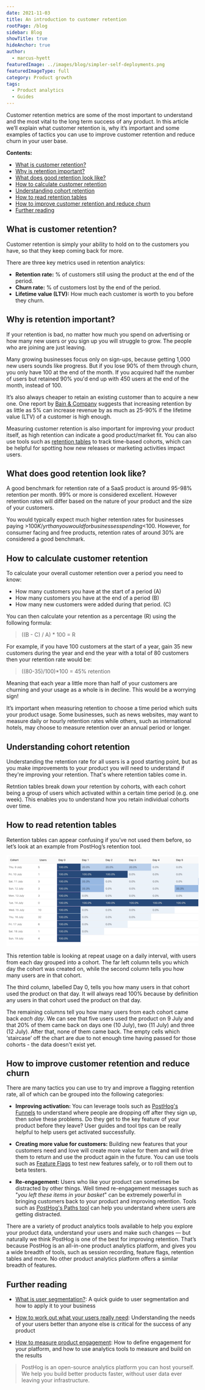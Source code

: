 ```yaml
---
date: 2021-11-03
title: An introduction to customer retention
rootPage: /blog
sidebar: Blog
showTitle: true
hideAnchor: true
author:
  - marcus-hyett
featuredImage: ../images/blog/simpler-self-deployments.png
featuredImageType: full
category: Product growth
tags:
  - Product analytics
  - Guides
---
```


Customer retention metrics are some of the most important to understand and the most vital to the long term success of any product. In this article we’ll explain what customer retention is, why it’s important and some examples of tactics you can use to improve customer retention and reduce churn in your user base. 

**Contents:**

- [What is customer retention?](#what-is-customer-retention)
- [Why is retention important?](#why-is-retention-important)
- [What does good retention look like?](#what-does-good-retention-look-like)
- [How to calculate customer retention](#how-to-calculate-customer-retention)
- [Understanding cohort retention](#understanding-cohort-retention)
- [How to read retention tables](#how-to-read-retention-tables)
- [How to improve customer retention and reduce churn](#how-to-improve-customer-retention-and-reduce-churn)
- [Further reading](#further-reading)

## What is customer retention?

Customer retention is simply your ability to hold on to the customers you have, so that they keep coming back for more. 

There are three key metrics used in retention analytics:

- **Retention rate:** % of customers still using the product at the end of the period.
- **Churn rate:** % of customers lost by the end of the period.
- **Lifetime value (LTV):** How much each customer is worth to you before they churn.

## Why is retention important? 

If your retention is bad, no matter how much you spend on advertising or how many new users or you sign up you will struggle to grow. The people who are joining are just leaving.

Many growing businesses focus only on sign-ups, because getting 1,000 new users sounds like progress. But if you lose 90% of them through churn, you only have 100 at the end of the month. If you acquired half the number of users but retained 90% you'd end up with 450 users at the end of the month, instead of 100.

It’s also always cheaper to retain an existing customer than to acquire a new one. One report by [Bain & Company](https://media.bain.com/Images/BB_Prescription_cutting_costs.pdf) suggests that increasing retention by as little as 5% can increase revenue by as much as 25-90% if the lifetime value (LTV) of a customer is high enough.

Measuring customer retention is also important for improving your product itself, as high retention can indicate a good product/market fit. You can also use tools such as [retention tables](https://posthog.com/docs/user-guides/retention) to track time-based cohorts, which can be helpful for spotting how new releases or marketing activities impact users.

## What does good retention look like?

A good benchmark for retention rate of a SaaS product is around 95-98% retention per month. 99% or more is considered excellent. However retention rates will differ based on the nature of your product and the size of your customers.

You would typically expect much higher retention rates for businesses paying >$100K/yr than you would for businesses spending <$100. However, for consumer facing and free products, retention rates of around 30% are considered a good benchmark.

## How to calculate customer retention

To calculate your overall customer retention over a period you need to know: 

- How many customers you have at the start of a period (A)
- How many customers you have at the end of a period (B)
- How many new customers were added during that period. (C) 

You can then calculate your retention as a percentage (R) using the following formula:

> ((B - C) / A) * 100 = R

For example, if you have 100 customers at the start of a year, gain 35 new customers during the year and end the year with a total of 80 customers then your retention rate would be:

> ((80-35)/100)*100 = 45% retention

Meaning that each year a little more than half of your customers are churning and your usage as a whole is in decline. This would be a worrying sign!

It’s important when measuring retention to choose a time period which suits your product usage. Some businesses, such as news websites, may want to measure daily or hourly retention rates while others, such as international hotels, may choose to measure retention over an annual period or longer. 

## Understanding cohort retention

Understanding the retention rate for all users is a good starting point, but as you make improvements to your product you will need to understand if they're improving your retention. That's where retention tables come in. 

Retntion tables break down your retention by cohorts, with each cohort being a group of users which activated within a certain time period (e.g. one week). This enables you to understand how you retain individual cohorts over time. 

## How to read retention tables

Retention tables can appear confusing if you’ve not used them before, so let’s look at an example from PostHog’s retention tool.

![Retention table](../images/retention-table.png)

This retention table is looking at repeat usage on a daily interval, with users from each day grouped into a cohort. The far left column tells you which day the cohort was created on, while the second column tells you how many users are in that cohort.

The third column, labelled Day 0, tells you how many users in that cohort used the product on that day. It will always read 100% because by definition any users in that cohort used the product on that day. 

The remaining columns tell you how many users from each cohort came back _each day_. We can see that five users used the product on 9 July and that 20% of them came back on days one (10 July), two (11 July) and three (12 July). After that, none of them came back. The empty cells which ‘staircase’ off the chart are due to not enough time having passed for those cohorts - the data doesn't exist yet.

## How to improve customer retention and reduce churn

There are many tactics you can use to try and improve a flagging retention rate, all of which can be grouped into the following categories:

- **Improving activation:** You can leverage tools such as [PostHog's Funnels](https://posthog.com/docs/user-guides/funnels) to understand where people are dropping off after they sign up, then solve these problems. Do they get to the key feature of your product before they leave? User guides and tool tips can be really helpful to help users get activated successfully.

- **Creating more value for customers:** Building new features that your customers need and love will create more value for them and will drive them to return and use the product again in the future. You can use tools such as [Feature Flags](https://posthog.com/docs/user-guides/feature-flags) to test new features safely, or to roll them out to beta testers.

- **Re-engagement:** Users who like your product can sometimes be distracted by other things. Well timed re-engagement messages such as "_you left these items in your basket_" can be extremely powerful in bringing customers back to your product and improving retention. Tools such as [PostHog's Paths tool](https://posthog.com/docs/user-guides/paths) can help you understand where users are getting distracted.

There are a variety of product analytics tools available to help you explore your product data, understand your users and make such changes — but naturally we think PostHog is one of the best for improving retention. That’s because PostHog is an all-in-one product analytics platform, and gives you a wide breadth of tools, such as session recording, feature flags, retention tables and more. No other product analytics platform offers a similar breadth of features. 

## Further reading

- [What is user segmentation?](/blog/how-to-do-user-segmentation): A quick guide to user segmentation and how to apply it to your business

- [How to work out what your users really need](/blog/how-to-work-out-what-users-need): Understanding the needs of your users better than anyone else is critical for the success of any product

- [How to measure product engagement](/blog/how-to-measure-product-engagement): How to define engagement for your platform, and how to use analytics tools to measure and build on the results

> PostHog is an open-source analytics platform you can host yourself. We help you build better products faster, without user data ever leaving your infrastructure.

<ArrayCTA />
